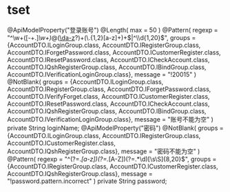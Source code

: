 # tset

 @ApiModelProperty("登录账号")
    @Length(
        max = 50
    )
    @Pattern(
        regexp = "^\\w+([-+.]*\\w+)*@([\\da-z](-[\\da-z])?)+(\\.{1,2}[a-z]+)+$|^\\d{1,20}$",
        groups = {AccountDTO.ILoginGroup.class, AccountDTO.IRegisterGroup.class, AccountDTO.IForgetPassword.class, AccountDTO.ICustomerRegister.class, AccountDTO.IResetPassword.class, AccountDTO.ICheckAccount.class, AccountDTO.IQshRegisterGroup.class, AccountDTO.IBindGroup.class, AccountDTO.IVerificationLoginGroup.class},
        message = "!20015"
    )
    @NotBlank(
        groups = {AccountDTO.ILoginGroup.class, AccountDTO.IRegisterGroup.class, AccountDTO.IForgetPassword.class, AccountDTO.IVerifyForget.class, AccountDTO.ICustomerRegister.class, AccountDTO.IResetPassword.class, AccountDTO.ICheckAccount.class, AccountDTO.IQshRegisterGroup.class, AccountDTO.IBindGroup.class, AccountDTO.IVerificationLoginGroup.class},
        message = "账号不能为空"
    )
    private String loginName;
    @ApiModelProperty("密码")
    @NotBlank(
        groups = {AccountDTO.ILoginGroup.class, AccountDTO.IRegisterGroup.class, AccountDTO.ICustomerRegister.class, AccountDTO.IQshRegisterGroup.class},
        message = "密码不能为空"
    )
    @Pattern(
        regexp = "^(?=.*[a-z])(?=.*[A-Z])(?=.*\\d)[\\s\\S]{8,20}$",
        groups = {AccountDTO.IRegisterGroup.class, AccountDTO.ICustomerRegister.class, AccountDTO.IQshRegisterGroup.class},
        message = "!password.pattern.incorrect"
    )
    private String password;
